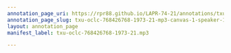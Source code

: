 ```yaml
---
annotation_page_uri: https://rpr88.github.io/LAPR-74-21/annotations/txu-oclc-768426768-1973-21-mp3-canvas-1-speaker-1.json
annotation_page_slug: txu-oclc-768426768-1973-21-mp3-canvas-1-speaker-1
layout: annotation_page
manifest_label: txu-oclc-768426768-1973-21.mp3

---
```

